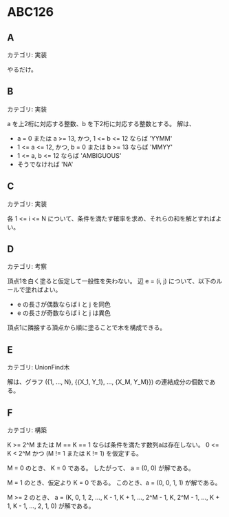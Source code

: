 # ABC126

## A
カテゴリ: 実装

やるだけ。

## B
カテゴリ: 実装

a を上2桁に対応する整数、b を下2桁に対応する整数とする。
解は、

* a = 0 または a >= 13, かつ, 1 <= b <= 12 ならば 'YYMM'
* 1 <= a <= 12, かつ, b = 0 または b >= 13 ならば 'MMYY'
* 1 <= a, b <= 12 ならば 'AMBIGUOUS'
* そうでなければ 'NA'

## C
カテゴリ: 実装

各 1 <= i <= N について、条件を満たす確率を求め、それらの和を解とすればよい。

## D
カテゴリ: 考察

頂点1を白く塗ると仮定して一般性を失わない。
辺 e = (i, j) について、以下のルールで塗ればよい。

* e の長さが偶数ならば i と j を同色
* e の長さが奇数ならば i と j は異色

頂点1に隣接する頂点から順に塗ることで木を構成できる。

## E
カテゴリ: UnionFind木

解は、グラフ ({1, ..., N}, {{X_1, Y_1}, ..., {X_M, Y_M}}) の連結成分の個数である。

## F
カテゴリ: 構築

K >= 2^M または M == K == 1 ならば条件を満たす数列aは存在しない。
0 <= K < 2^M かつ (M != 1 または K != 1) を仮定する。

M = 0 のとき、 K = 0 である。
したがって、 a = (0, 0) が解である。

M = 1 のとき、仮定より K = 0 である。
このとき、a = (0, 0, 1, 1) が解である。

M >= 2 のとき、 a = (K, 0, 1, 2, ..., K - 1, K + 1, ..., 2^M - 1, K, 2^M - 1, ..., K + 1, K - 1, ..., 2, 1, 0) が解である。
